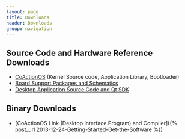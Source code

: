 ```yaml
---
layout: page
title: Downloads
header: Downloads
group: navigation
---
```


## Source Code and Hardware Reference Downloads

- [CoActionOS](https://github.com/CoActionOS/CoActionOS) (Kernel Source code, Application Library, Bootloader)
- [Board Support Packages and Schematics](https://github.com/CoActionOS/CoActionOS-HW)
- [Desktop Application Source Code and Qt SDK](https://github.com/CoActionOS/CoActionOS-Desktop)

## Binary Downloads

* [CoActionOS Link (Desktop Interface Program) and Compiler]({% post_url 2013-12-24-Getting-Started-Get-the-Software %})
